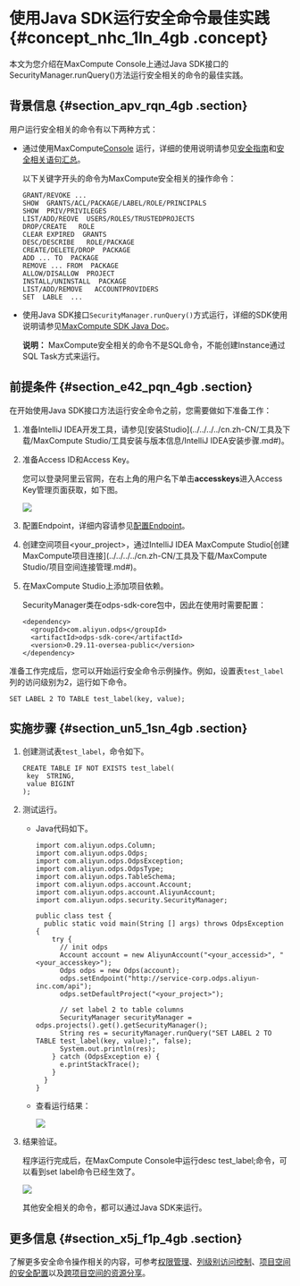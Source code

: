 # 使用Java SDK运行安全命令最佳实践 {#concept_nhc_1ln_4gb .concept}

本文为您介绍在MaxCompute Console上通过Java SDK接口的SecurityManager.runQuery\(\)方法运行安全相关的命令的最佳实践。

## 背景信息 {#section_apv_rqn_4gb .section}

用户运行安全相关的命令有以下两种方式：

-   通过使用MaxCompute[Console](../../../../cn.zh-CN/工具及下载/客户端.md#) 运行，详细的使用说明请参见[安全指南](../../../../cn.zh-CN/安全指南/安全功能详解/目标用户.md#)和[安全相关语句汇总](../../../../cn.zh-CN/安全指南/安全功能详解/项目空间的安全配置.md#)。

    以下关键字开头的命令为MaxCompute安全相关的操作命令：

    ```language-sql
    GRANT/REVOKE ...
    SHOW  GRANTS/ACL/PACKAGE/LABEL/ROLE/PRINCIPALS
    SHOW  PRIV/PRIVILEGES
    LIST/ADD/REOVE  USERS/ROLES/TRUSTEDPROJECTS
    DROP/CREATE   ROLE
    CLEAR EXPIRED  GRANTS
    DESC/DESCRIBE   ROLE/PACKAGE
    CREATE/DELETE/DROP  PACKAGE
    ADD ... TO  PACKAGE
    REMOVE ... FROM  PACKAGE
    ALLOW/DISALLOW  PROJECT
    INSTALL/UNINSTALL  PACKAGE
    LIST/ADD/REMOVE   ACCOUNTPROVIDERS
    SET  LABLE  ...
    ```

-   使用Java SDK接口`SecurityManager.runQuery()`方式运行，详细的SDK使用说明请参见[MaxCompute SDK Java Doc](http://www.javadoc.io/doc/com.aliyun.odps/odps-sdk-core/0.29.11-oversea-public?spm=a2c4e.11153940.blogcont686985.22.57a97573bI8DuQ&file=0.29.11-oversea-public)。

    **说明：** MaxCompute安全相关的命令不是SQL命令，不能创建Instance通过SQL Task方式来运行。


## 前提条件 {#section_e42_pqn_4gb .section}

在开始使用Java SDK接口方法运行安全命令之前，您需要做如下准备工作：

1.  准备IntelliJ IDEA开发工具，请参见[安装Studio](../../../../cn.zh-CN/工具及下载/MaxCompute Studio/工具安装与版本信息/IntelliJ IDEA安装步骤.md#)。
2.  准备Access ID和Access Key。

    您可以登录阿里云官网，在右上角的用户名下单击**accesskeys**进入Access Key管理页面获取，如下图。

    ![](http://static-aliyun-doc.oss-cn-hangzhou.aliyuncs.com/assets/img/120378/155618134638210_zh-CN.png)

3.  配置Endpoint，详细内容请参见[配置Endpoint](../../../../cn.zh-CN/准备工作/配置Endpoint.md#)。
4.  创建空间项目<your\_project\>，通过IntelliJ IDEA MaxCompute Studio[创建MaxCompute项目连接](../../../../cn.zh-CN/工具及下载/MaxCompute Studio/项目空间连接管理.md#)。
5.  在MaxCompute Studio上添加项目依赖。

    SecurityManager类在odps-sdk-core包中，因此在使用时需要配置：

    ```language-xml
    <dependency>
      <groupId>com.aliyun.odps</groupId>
      <artifactId>odps-sdk-core</artifactId>
      <version>0.29.11-oversea-public</version>
    </dependency>
    ```


准备工作完成后，您可以开始运行安全命令示例操作。例如，设置表`test_label`列的访问级别为2，运行如下命令。

```
SET LABEL 2 TO TABLE test_label(key, value);
```

## 实施步骤 {#section_un5_1sn_4gb .section}

1.  创建测试表`test_label`，命令如下。

    ```
    CREATE TABLE IF NOT EXISTS test_label(
     key  STRING,
     value BIGINT
    );
    ```

2.  测试运行。
    -   Java代码如下。

        ```language-java
        import com.aliyun.odps.Column;
        import com.aliyun.odps.Odps;
        import com.aliyun.odps.OdpsException;
        import com.aliyun.odps.OdpsType;
        import com.aliyun.odps.TableSchema;
        import com.aliyun.odps.account.Account;
        import com.aliyun.odps.account.AliyunAccount;
        import com.aliyun.odps.security.SecurityManager;
        
        public class test {
          public static void main(String [] args) throws OdpsException {
            try {
              // init odps
              Account account = new AliyunAccount("<your_accessid>", "<your_accesskey>");
              Odps odps = new Odps(account);
              odps.setEndpoint("http://service-corp.odps.aliyun-inc.com/api");
              odps.setDefaultProject("<your_project>");
        
              // set label 2 to table columns
              SecurityManager securityManager = odps.projects().get().getSecurityManager();
              String res = securityManager.runQuery("SET LABEL 2 TO TABLE test_label(key, value);", false);
              System.out.println(res);
            } catch (OdpsException e) {
              e.printStackTrace();
            }
          }
        }
        ```

    -   查看运行结果：

        ![](http://static-aliyun-doc.oss-cn-hangzhou.aliyuncs.com/assets/img/120378/155618134638175_zh-CN.png)

3.  结果验证。

    程序运行完成后，在MaxCompute Console中运行desc test\_label;命令，可以看到set label命令已经生效了。

    ![](http://static-aliyun-doc.oss-cn-hangzhou.aliyuncs.com/assets/img/120378/155618134638189_zh-CN.png)

    其他安全相关的命令，都可以通过Java SDK来运行。


## 更多信息 {#section_x5j_f1p_4gb .section}

了解更多安全命令操作相关的内容，可参考[权限管理](../../../../cn.zh-CN/安全指南/安全功能详解/用户及授权管理/授权.md#)、[列级别访问控制](../../../../cn.zh-CN/安全指南/安全功能详解/列级别访问控制.md#)、[项目空间的安全配置](../../../../cn.zh-CN/安全指南/安全功能详解/项目空间的安全配置.md#)以及[跨项目空间的资源分享](../../../../cn.zh-CN/安全指南/安全功能详解/跨项目空间的资源分享/基于Package的跨项目空间的资源分享.md#)。

